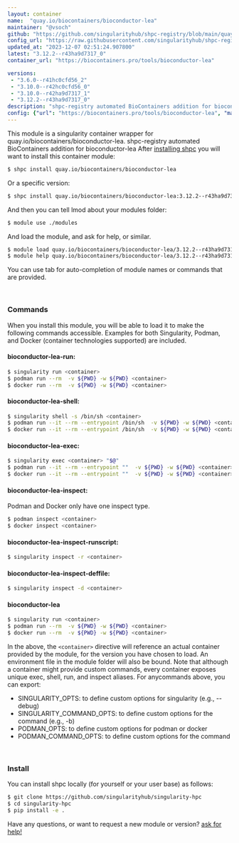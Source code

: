 ```yaml
---
layout: container
name:  "quay.io/biocontainers/bioconductor-lea"
maintainer: "@vsoch"
github: "https://github.com/singularityhub/shpc-registry/blob/main/quay.io/biocontainers/bioconductor-lea/container.yaml"
config_url: "https://raw.githubusercontent.com/singularityhub/shpc-registry/main/quay.io/biocontainers/bioconductor-lea/container.yaml"
updated_at: "2023-12-07 02:51:24.907800"
latest: "3.12.2--r43ha9d7317_0"
container_url: "https://biocontainers.pro/tools/bioconductor-lea"

versions:
 - "3.6.0--r41hc0cfd56_2"
 - "3.10.0--r42hc0cfd56_0"
 - "3.10.0--r42ha9d7317_1"
 - "3.12.2--r43ha9d7317_0"
description: "shpc-registry automated BioContainers addition for bioconductor-lea"
config: {"url": "https://biocontainers.pro/tools/bioconductor-lea", "maintainer": "@vsoch", "description": "shpc-registry automated BioContainers addition for bioconductor-lea", "latest": {"3.12.2--r43ha9d7317_0": "sha256:c893efbac88ba39d55aa8e39e994fdcf526844fc7526491b29e16b32a90e8f96"}, "tags": {"3.6.0--r41hc0cfd56_2": "sha256:3f695ff5825c63fad701e58b95394c76a847ae403a09e04a4472419e2209a5e5", "3.10.0--r42hc0cfd56_0": "sha256:eb7d0fc2b1fad8de2c5d015f7b40726b7cfc5fb98b860908d3ec4e2d54ff6184", "3.10.0--r42ha9d7317_1": "sha256:25d876cfcd70f4e3f5908d813180064f1586b3f7143f8143ac5f36bc1e15ee17", "3.12.2--r43ha9d7317_0": "sha256:c893efbac88ba39d55aa8e39e994fdcf526844fc7526491b29e16b32a90e8f96"}, "docker": "quay.io/biocontainers/bioconductor-lea"}
---
```


This module is a singularity container wrapper for quay.io/biocontainers/bioconductor-lea.
shpc-registry automated BioContainers addition for bioconductor-lea
After [installing shpc](#install) you will want to install this container module:


```bash
$ shpc install quay.io/biocontainers/bioconductor-lea
```

Or a specific version:

```bash
$ shpc install quay.io/biocontainers/bioconductor-lea:3.12.2--r43ha9d7317_0
```

And then you can tell lmod about your modules folder:

```bash
$ module use ./modules
```

And load the module, and ask for help, or similar.

```bash
$ module load quay.io/biocontainers/bioconductor-lea/3.12.2--r43ha9d7317_0
$ module help quay.io/biocontainers/bioconductor-lea/3.12.2--r43ha9d7317_0
```

You can use tab for auto-completion of module names or commands that are provided.

<br>

### Commands

When you install this module, you will be able to load it to make the following commands accessible.
Examples for both Singularity, Podman, and Docker (container technologies supported) are included.

#### bioconductor-lea-run:

```bash
$ singularity run <container>
$ podman run --rm  -v ${PWD} -w ${PWD} <container>
$ docker run --rm  -v ${PWD} -w ${PWD} <container>
```

#### bioconductor-lea-shell:

```bash
$ singularity shell -s /bin/sh <container>
$ podman run --it --rm --entrypoint /bin/sh  -v ${PWD} -w ${PWD} <container>
$ docker run --it --rm --entrypoint /bin/sh  -v ${PWD} -w ${PWD} <container>
```

#### bioconductor-lea-exec:

```bash
$ singularity exec <container> "$@"
$ podman run --it --rm --entrypoint ""  -v ${PWD} -w ${PWD} <container> "$@"
$ docker run --it --rm --entrypoint ""  -v ${PWD} -w ${PWD} <container> "$@"
```

#### bioconductor-lea-inspect:

Podman and Docker only have one inspect type.

```bash
$ podman inspect <container>
$ docker inspect <container>
```

#### bioconductor-lea-inspect-runscript:

```bash
$ singularity inspect -r <container>
```

#### bioconductor-lea-inspect-deffile:

```bash
$ singularity inspect -d <container>
```



#### bioconductor-lea

```bash
$ singularity run <container>
$ podman run --rm  -v ${PWD} -w ${PWD} <container>
$ docker run --rm  -v ${PWD} -w ${PWD} <container>
```


In the above, the `<container>` directive will reference an actual container provided
by the module, for the version you have chosen to load. An environment file in the
module folder will also be bound. Note that although a container
might provide custom commands, every container exposes unique exec, shell, run, and
inspect aliases. For anycommands above, you can export:

 - SINGULARITY_OPTS: to define custom options for singularity (e.g., --debug)
 - SINGULARITY_COMMAND_OPTS: to define custom options for the command (e.g., -b)
 - PODMAN_OPTS: to define custom options for podman or docker
 - PODMAN_COMMAND_OPTS: to define custom options for the command

<br>

### Install

You can install shpc locally (for yourself or your user base) as follows:

```bash
$ git clone https://github.com/singularityhub/singularity-hpc
$ cd singularity-hpc
$ pip install -e .
```

Have any questions, or want to request a new module or version? [ask for help!](https://github.com/singularityhub/singularity-hpc/issues)